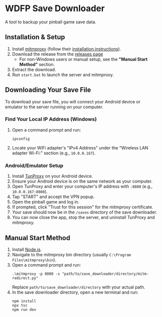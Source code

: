 # WDFP Save Downloader
A tool to backup your pinball game save data.

## Installation & Setup
1. Install [mitmproxy](https://mitmproxy.org) (follow their [installation instructions](https://docs.mitmproxy.org/stable/overview-installation/)).
2. Download the release from the [releases page](/releases/latest)
   - For non-Windows users or manual setup, see the **"Manual Start Method"** section.
3. Extract the download.
4. Run `start.bat` to launch the server and mitmproxy.

## Downloading Your Save File
To download your save file, you will connect your Android device or emulator to the server running on your computer.

### Find Your Local IP Address (Windows)
1. Open a command prompt and run:
   ```
   ipconfig
   ```
2. Locate your WiFi adapter's "IPv4 Address" under the "Wireless LAN adapter Wi-Fi:" section (e.g., `10.0.0.167`).

### Android/Emulator Setup
1. Install [TunProxy](https://github.com/yogkin/HttpProxy/releases/tag/1.0.1) on your Android device.
2. Ensure your Android device is on the same network as your computer.
3. Open TunProxy and enter your computer's IP address with `:8080` (e.g., `10.0.0.167:8080`).
4. Tap "START" and accept the VPN popup.
5. Open the pinball game and log in.
6. If prompted, click "Trust for this session" for the mitmproxy certificate.
7. Your save should now be in the `/saves` directory of the save downloader.
8. You can now close the app, stop the server, and uninstall TunProxy and mitmproxy.

## Manual Start Method
1. Install [Node.js](https://nodejs.org/en/download/package-manager).
2. Navigate to the mitmproxy bin directory (usually `C:\Program Files\mitmproxy\bin`).
3. Open a command prompt and run:
   ```
   .\mitmproxy -p 8080 -s "path/to/save_downloader/directory/mitm-redirect.py"
   ```
   Replace `path/to/save_downloader/directory` with your actual path.
4. In the save downloader directory, open a new terminal and run:
   ```
   npm install
   npx tsc
   npm run dev
   ```